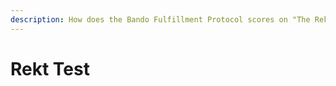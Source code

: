 ```yaml
---
description: How does the Bando Fulfillment Protocol scores on "The Rekt Test"?
---
```


# Rekt Test

